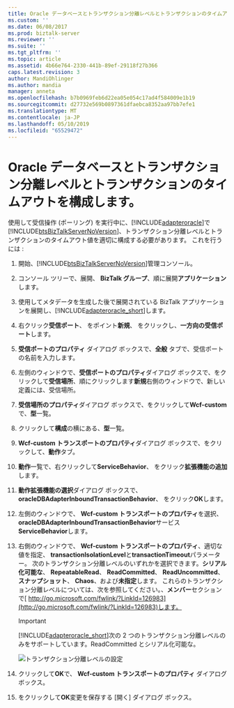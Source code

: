 ```yaml
---
title: Oracle データベースとトランザクション分離レベルとトランザクションのタイムアウトの構成 |Microsoft Docs
ms.custom: ''
ms.date: 06/08/2017
ms.prod: biztalk-server
ms.reviewer: ''
ms.suite: ''
ms.tgt_pltfrm: ''
ms.topic: article
ms.assetid: 4b66e764-2330-441b-89ef-29118f27b366
caps.latest.revision: 3
author: MandiOhlinger
ms.author: mandia
manager: anneta
ms.openlocfilehash: b7b0969feb6d22ea05e054c17ad4f584009e1b19
ms.sourcegitcommit: d27732e569b0897361dfaebca8352aa97bb7efe1
ms.translationtype: MT
ms.contentlocale: ja-JP
ms.lasthandoff: 05/10/2019
ms.locfileid: "65529472"
---
```

# <a name="configure-transaction-isolation-level-and-transaction-timeout-with-oracle-database"></a>Oracle データベースとトランザクション分離レベルとトランザクションのタイムアウトを構成します。
使用して受信操作 (ポーリング) を実行中に、[!INCLUDE[adapteroracle](../../includes/adapteroracle-md.md)]で[!INCLUDE[btsBizTalkServerNoVersion](../../includes/btsbiztalkservernoversion-md.md)]、トランザクション分離レベルとトランザクションのタイムアウト値を適切に構成する必要があります。 これを行うには :  

1. 開始、[!INCLUDE[btsBizTalkServerNoVersion](../../includes/btsbiztalkservernoversion-md.md)]管理コンソール。  

2. コンソール ツリーで、展開、 **BizTalk グループ**、順に展開**アプリケーション**します。  

3. 使用してメタデータを生成した後で展開されている BizTalk アプリケーションを展開し、[!INCLUDE[adapteroracle_short](../../includes/adapteroracle-short-md.md)]します。  

4. 右クリック**受信ポート**、 をポイント**新規**、 をクリックし、**一方向の受信ポート**します。  

5. **受信ポートのプロパティ** ダイアログ ボックスで、**全般** タブで、受信ポートの名前を入力します。  

6. 左側のウィンドウで、**受信ポートのプロパティ**ダイアログ ボックスで、をクリックして**受信場所**、順にクリックします**新規**右側のウィンドウで、新しい定義には、受信場所。  

7. **受信場所のプロパティ**ダイアログ ボックスで、をクリックして**Wcf-custom**で、**型**一覧。  

8. クリックして**構成**の横にある、**型**一覧。  

9. **Wcf-custom トランスポートのプロパティ**ダイアログ ボックスで、をクリックして、**動作**タブ。  

10. **動作**一覧で、右クリックして**ServiceBehavior**、 をクリック**拡張機能の追加**します。  

11. **動作拡張機能の選択**ダイアログ ボックスで、 **oracleDBAdapterInboundTransactionBehavior**、 をクリック**OK**します。  

12. 左側のウィンドウで、 **Wcf-custom トランスポートのプロパティ**を選択、 **oracleDBAdapterInboundTransactionBehavior**サービス**ServiceBehavior**します。  

13. 右側のウィンドウで、 **Wcf-custom トランスポートのプロパティ**、適切な値を指定、 **transactionIsolationLevel**と**transactionTimeout**パラメーター。 次のトランザクション分離レベルのいずれかを選択できます。**シリアル化可能な**、 **RepeatableRead**、 **ReadCommitted**、 **ReadUncommitted**、**スナップショット**、 **Chaos**、および**未指定**します。 これらのトランザクション分離レベルについては、次を参照してください。、**メンバー**セクションで[ http://go.microsoft.com/fwlink/?LinkId=126983](http://go.microsoft.com/fwlink/?LinkId=126983)します。  

    > [!IMPORTANT]
    >  [!INCLUDE[adapteroracle_short](../../includes/adapteroracle-short-md.md)]次の 2 つのトランザクション分離レベルのみをサポートしています。ReadCommitted とシリアル化可能な。  

     ![トランザクション分離レベルの設定](../../adapters-and-accelerators/adapter-oracle-database/media/96a66f86-0321-4aa6-9e72-ada30d7de064.gif "96a66f86-0321-4aa6-9e72-ada30d7de064")  

14. クリックして**OK**で、 **Wcf-custom トランスポートのプロパティ** ダイアログ ボックス。  

15. をクリックして**OK**変更を保存する [開く] ダイアログ ボックス。
